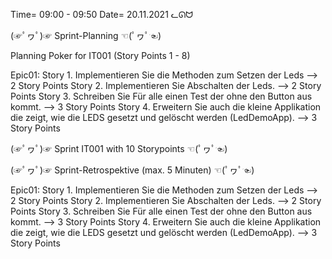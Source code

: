 Time= 09:00 - 09:50
Date= 20.11.2021
ᓚᘏᗢ


(☞ﾟヮﾟ)☞ Sprint-Planning ☜(ﾟヮﾟ☜)

Planning Poker for IT001 (Story Points 1 - 8)

Epic01:
    Story 1. Implementieren Sie die Methoden zum Setzen der Leds --> 2 Story Points
    Story 2. Implementieren Sie Abschalten der Leds. --> 2 Story Points
    Story 3. Schreiben Sie Für alle einen Test der ohne den Button aus kommt. --> 3 Story Points
    Story 4. Erweitern Sie auch die kleine Applikation die zeigt, wie die LEDS gesetzt und gelöscht werden (LedDemoApp). --> 3 Story Points


(☞ﾟヮﾟ)☞ Sprint IT001 with 10 Storypoints ☜(ﾟヮﾟ☜)


(☞ﾟヮﾟ)☞ Sprint-Retrospektive (max. 5 Minuten)  ☜(ﾟヮﾟ☜)

Epic01:
Story 1. Implementieren Sie die Methoden zum Setzen der Leds --> 2 Story Points
Story 2. Implementieren Sie Abschalten der Leds. --> 2 Story Points
Story 3. Schreiben Sie Für alle einen Test der ohne den Button aus kommt. --> 3 Story Points
Story 4. Erweitern Sie auch die kleine Applikation die zeigt, wie die LEDS gesetzt und gelöscht werden (LedDemoApp). --> 3 Story Points


